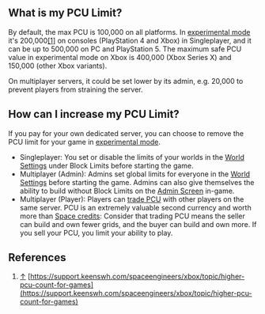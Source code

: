 ## What is my PCU Limit?

By default, the max PCU is 100,000 on all platforms. In [experimental mode](https://spaceengineers.wiki.gg/wiki/Experimental_mode "Experimental mode") it's 200,000[\[1\]](#cite_note-1) on consoles (PlayStation 4 and Xbox) in Singleplayer, and it can be up to 500,000 on PC and PlayStation 5. The maximum safe PCU value in experimental mode on Xbox is 400,000 (Xbox Series X) and 150,000 (other Xbox variants).

On multiplayer servers, it could be set lower by its admin, e.g. 20,000 to prevent players from straining the server.

## How can I increase my PCU Limit?

If you pay for your own dedicated server, you can choose to remove the PCU limit for your game in [experimental mode](https://spaceengineers.wiki.gg/wiki/Experimental_mode "Experimental mode").

*   Singleplayer: You set or disable the limits of your worlds in the [World Settings](https://spaceengineers.wiki.gg/wiki/World_Settings "World Settings") under Block Limits before starting the game.
*   Multiplayer (Admin): Admins set global limits for everyone in the [World Settings](https://spaceengineers.wiki.gg/wiki/World_Settings "World Settings") before starting the game. Admins can also give themselves the ability to build without Block Limits on the [Admin Screen](https://spaceengineers.wiki.gg/wiki/Admin_Screen "Admin Screen") in-game.
*   Multiplayer (Player): Players can [trade PCU](https://spaceengineers.wiki.gg/wiki/Player_Trading "Player Trading") with other players on the same server. PCU is an extremely valuable second currency and worth more than [Space credits](https://spaceengineers.wiki.gg/wiki/Space_credits "Space credits"): Consider that trading PCU means the seller can build and own fewer grids, and the buyer can build and own more. If you sell your PCU, you limit your ability to play.

## References

1.  [↑](#cite_ref-1 "Jump up") [https://support.keenswh.com/spaceengineers/xbox/topic/higher-pcu-count-for-games](https://support.keenswh.com/spaceengineers/xbox/topic/higher-pcu-count-for-games)